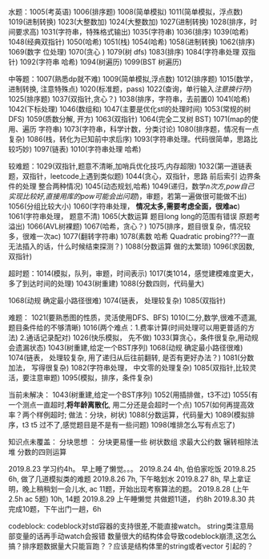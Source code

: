 水题：1005(考英语)  1006(排序题) 1008(简单模拟) 1011(简单模拟，浮点数) 1019(进制转换) 1023(大整数加) 1024(大整数加)
1027(进制转换) 1028(排序，时间要求高) 1031(字符串，特殊格式输出) 1035(字符串) 1036(排序) 1039(哈希) 1048(经典双指针) 1050(哈希) 1051(栈) 1054(哈希) 1058(进制转换) 
1062(排序) 1069(数字 位处理) 1070(贪心 ) 1079(树 dfs) 1083(排序) 1084(字符串处理 双指针)
1092(字符串 哈希) 1094(树遍历) 1099(BST 树遍历)

中等题：1007(熟悉dp就不难) 1009(简单模拟,浮点数) 1012(排序题) 1015(数学，进制转换, 注意特殊点) 1020(标准题，pass)
1022(查询，单行输入*注意换行符*) 1025(排序题) 1037(双指针,贪心？)  1038(排序，字符串，去前置0) 1041(哈希)
1042(下标处理) 1046(数组和) 1047(主要是优化stl的处理时间) 1053(常规的树DFS)
1059(质数分解, 开方) 1063(双指针) 1064(完全二叉树 BST) 1071(map的使用、遍历 字符串)
1073(字符串，科学计数，分类讨论)
1080(排序题，情况有一点复杂)
1086(栈，转化为已知前中求后序)
1093(字符串处理。代码很简单，思路比较巧妙)
1097(链表)
1010(字符串处理 哈希)

较难题：1029(双指针,题意不清晰,加哨兵优化技巧,内存超限)
1032(第一道链表题，双指针，leetcode上遇到类似题)
1044(贪心，双指针，思路 前后索引 边界条件的处理 整合两种情况) 
1045(动态规划,哈希)
1049(递归，数学*n次方,pow自己实现比较好,直接用库的pow可能会出问题*)，审题，若第一遍做很可能做不出)
1056(分组比较大小)
1060(字符串处理， **情况太多,需要考虑全面，很难ac**)
1061(字符串处理， 题意不清)
1065(大数运算 题目long long的范围有错误 原题考溢出)
1066(AVL树裸题)
1067(哈希，贪心？)
1075(排序，题目很复杂，情况较多，很难一次ac)
1077(翻转字符串)
1078(素数 哈希 Quadratic probing???一直无法插入的话，什么时候结束探测？)
1088(分数运算 做的太繁琐)
1096(求因数,双指针)


超时题：1014(模拟，队列，审题，时间表示) 
1017(类1014，感觉建模难度更大，多了到达时间的处理)
1043(树重建)
1088(分数四则，代码量大)

1068(动规 确定最小路径很难)
1074(链表， 处理较复杂)
1085(双指针)

难题：
1021(要熟悉图的性质，灵活使用DFS、BFS) 
1010(二分,数学,很难不遗漏,题目条件给的不够清晰) 
1016(两个难点：1.费率计算(时间处理可以用更普适的方法) 2.通话记录配对) 
1026(快乐模拟， 先不做)
1033(算贪心，条件很复杂,用动规会遗漏状态)
1043(树重建,给定一个BST序列)
1068(动规 确定最小路径很难)
1074(链表， 处理较复杂, 用了递归从后往前翻转, 是否有更好办法？)
1081(分数加法， 写得很复杂)
1082(字符串处理， 中文零的处理复杂)
1085(双指针,比较灵活，要注意审题)
1095(模拟，排序，条件复杂)


当前未解决：
1043(树重建,给定一个BST序列)
1052(用插排做，t3不过)
1055(有一个测点一直超时,**将年龄离散化**, 用二分还是会超时一个点)
1057(如何再提高效率？两个样例超时; 做法：分块，树状)
1088(分数运算，代码量大)
1089(模拟排序，t3 t5 过不了,感觉题目是不是有一些问题)
1098(堆排怎么写有点忘了)

知识点未覆盖：
分块思想 ：
分块更易懂一些
树状数组
求最大公约数 辗转相除法
堆
分数的四则运算


2019.8.23 学习约4h。 早上睡了懒觉。。。
2019.8.24 4h, 伯伯家吃饭
2019.8.25 6h, 做了几道模拟类的难题
2019.8.26 7h, 下午略划水
2019.8.27 8h, 早上拿证明，晚上稍稍划一会儿水, ac 11题，开始出现考察算法的题。
2019.8.28 (上午2.5h ac 5题) 10h, 14题
2019.8.29 上午睡懒觉 共做题11道， 约8h
2019.8.30 共完成10题，下午出门一趟，6h


codeblock:
codeblock对std容器的支持很差,不能直接watch。
string类注意局部变量的话再手动watch会报错
数量很大的结构体会导致codeblock崩溃,这怎么搞？排序题数据量大只能盲跑？？应该是结构体里的string或者vector 引起的？